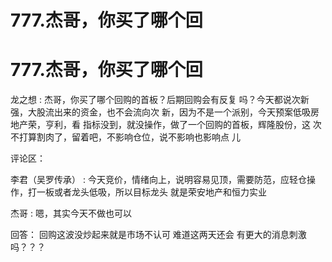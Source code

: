 # 777.杰哥，你买了哪个回

# 777.杰哥，你买了哪个回

龙之想 : 杰哥，你买了哪个回购的首板？后期回购会有反复 吗？今天都说次新强，大股流出来的资金，也不会流向次 新，因为不是一个派别，今天预案低吸房地产荣，亨利，看 指标没到，就没操作，做了一个回购的首板，辉隆股份，这 次不打算割肉了，留着吧，不影响仓位，说不影响也影响点 儿

评论区：

李君（吴罗传承） : 今天竞价，情绪向上，说明容易见顶，需要防范，应轻仓操作，打一板或者龙头低吸，所以目标龙头 就是荣安地产和恒力实业

杰哥 : 嗯，其实今天不做也可以

回答： 回购这波没炒起来就是市场不认可 难道这两天还会 有更大的消息刺激吗？？？